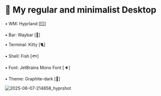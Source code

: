 <h1>🌟 My regular and minimalist Desktop</h1>



• WM: Hyprland [🪟]

• Bar: Waybar [🎲]

• Terminal: Kitty [🐈]

• Shell: Fish [🐟]

• Font: JetBrains Mono Font [🔈]

• Theme: Graphite-dark [👀]


![2025-06-07-214858_hyprshot](https://github.com/user-attachments/assets/f5cc7058-c4b3-4570-9eab-9db422df0deb)
